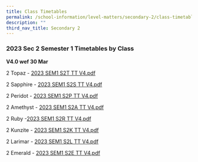 ```yaml
---
title: Class Timetables
permalink: /school-information/level-matters/secondary-2/class-timetables/
description: ""
third_nav_title: Secondary 2
---
```

### 2023 Sec 2 Semester 1 Timetables by Class

**V4.0 wef 30 Mar**


2 Topaz - [2023 SEM1 S2T TT V4.pdf](/files/Class%20Timetables/2023/Sem%201/V4_0/2023%20SEM1%20S2T%20TT%20V4.pdf)

2 Sapphire - [2023 SEM1 S2S TT V4.pdf](/files/Class%20Timetables/2023/Sem%201/V4_0/2023%20SEM1%20S2S%20TT%20V4.pdf)

2 Peridot - [2023 SEM1 S2P TT V4.pdf](/files/Class%20Timetables/2023/Sem%201/V4_0/2023%20SEM1%20S2P%20TT%20V4.pdf)

2 Amethyst - [2023 SEM1 S2A TT V4.pdf](/files/Class%20Timetables/2023/Sem%201/V4_0/2023%20SEM1%20S2A%20TT%20V4.pdf)

2 Ruby -[2023 SEM1 S2R TT V4.pdf](/files/Class%20Timetables/2023/Sem%201/V4_0/2023%20SEM1%20S2R%20TT%20V4.pdf)

2 Kunzite - [2023 SEM1 S2K TT V4.pdf](/files/Class%20Timetables/2023/Sem%201/V4_0/2023%20SEM1%20S2K%20TT%20V4.pdf)

2 Larimar - [2023 SEM1 S2L TT V4.pdf](/files/Class%20Timetables/2023/Sem%201/V4_0/2023%20SEM1%20S2L%20TT%20V4.pdf)

2 Emerald - [2023 SEM1 S2E TT V4.pdf](/files/Class%20Timetables/2023/Sem%201/V4_0/2023%20SEM1%20S2E%20TT%20V4.pdf)